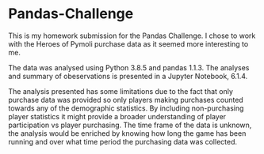# Pandas-Challenge

This is my homework submission for the Pandas Challenge. I chose to work with the Heroes of Pymoli purchase data as it seemed more interesting to me. 

The data was analysed using Python 3.8.5 and pandas 1.1.3. The analyses and summary of obeservations is presented in a Jupyter Notebook, 6.1.4.

The analysis presented has some limitations due to the fact that only purchase data was provided so only players making purchases counted towards any of the demographic statistics. By including non-purchasing player statistics it might provide a broader understanding of player participation vs player purchasing. The time frame of the data is unknown, the analysis would be enriched by knowing how long the game has been running and over what time period the purchasing data was collected. 
